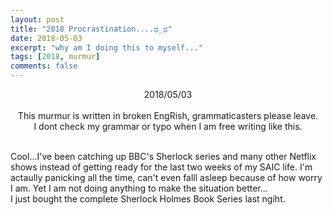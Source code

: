 ```yaml
---
layout: post
title: "2018 Procrastination....ಥ_ಥ"
date: 2018-05-03
excerpt: "why am I doing this to myself..."
tags: [2018, murmur]
comments: false
---
```

<center> 2018/05/03 </center>
<br>

<center> This murmur is written in broken EngRish, grammaticasters please leave. </center>
<center> I dont check my grammar or typo when I am free writing like this. </center>
<br>


Cool...I've been catching up BBC's Sherlock series and many other Netflix shows instead of getting ready for the last two weeks of my SAIC life.  I'm actaully panicking all the time, can't even falll asleep because of how worry I am.  Yet I am not doing anything to make the situation better...
<br>
I just bought the complete Sherlock Holmes Book Series last ngiht. 
